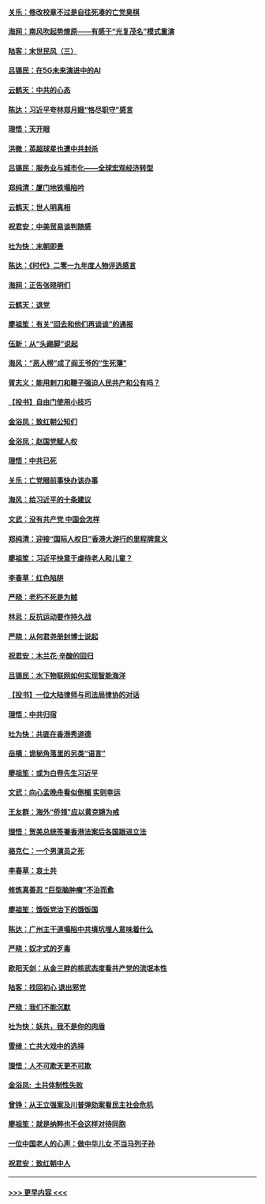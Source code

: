 #### [关乐：修改校章不过是自往死凑的亡党臭棋](../pages/nsc993/n11735097.md?t=12210055) 
#### [海网：南风吹起势燎原——有感于“光复茂名”模式重演](../pages/nsc993/n11732308.md?t=12210055) 
#### [陆客：末世民风（三）](../pages/nsc993/n11732211.md?t=12210055) 
#### [吕锡民：在5G未来演进中的AI](../pages/nsc993/n11730010.md?t=12210055) 
#### [云鹤天：中共的心态](../pages/nsc993/n11729906.md?t=12210055) 
#### [陈达：习近平夸林郑月娥“恪尽职守”感言](../pages/nsc993/n11729881.md?t=12210055) 
#### [理悟：天开眼](../pages/nsc993/n11729699.md?t=12210055) 
#### [洪微：英超球星也遭中共封杀](../pages/nsc993/n11727243.md?t=12210055) 
#### [吕锡民：服务业与城市化——全球宏观经济转型](../pages/nsc993/n11725845.md?t=12210055) 
#### [郑纯清：厦门地铁塌陷吟](../pages/nsc993/n11725813.md?t=12210055) 
#### [云鹤天：世人明真相](../pages/nsc993/n11725621.md?t=12210055) 
#### [祝君安：中美贸易谈判随感](../pages/nsc993/n11725609.md?t=12210055) 
#### [吐为快：末朝即景](../pages/nsc993/n11723365.md?t=12210055) 
#### [陈达：《时代》二零一九年度人物评选感言](../pages/nsc993/n11723337.md?t=12210055) 
#### [海网：正告张晓明们](../pages/nsc993/n11723228.md?t=12210055) 
#### [云鹤天：退党](../pages/nsc993/n11723056.md?t=12210055) 
#### [廖祖笙：有关“回去和他们再谈谈”的通报](../pages/nsc993/n11722442.md?t=12210055) 
#### [伍新：从“头踢脚”说起](../pages/nsc993/n11722429.md?t=12210055) 
#### [海风：“恶人榜”成了阎王爷的“生死簿”](../pages/nsc993/n11722272.md?t=12210055) 
#### [胥志义：能用剌刀和鞭子强迫人民共产和公有吗？](../pages/nsc993/n11720569.md?t=12210055) 
#### [【投书】自由门使用小技巧](../pages/nsc993/n11720180.md?t=12210055) 
#### [金浴凤：致红朝公知们](../pages/nsc993/n11720563.md?t=12210055) 
#### [金浴凤：赵国党赋人权](../pages/nsc993/n11720533.md?t=12210055) 
#### [理悟：中共已死](../pages/nsc993/n11720233.md?t=12210055) 
#### [关乐：亡党眼前事快办该办事](../pages/nsc993/n11719160.md?t=12210055) 
#### [海风：给习近平的十条建议](../pages/nsc993/n11717616.md?t=12210055) 
#### [文武：没有共产党 中国会怎样](../pages/nsc993/n11717584.md?t=12210055) 
#### [郑纯清：迎接“国际人权日”香港大游行的里程牌意义](../pages/nsc993/n11717417.md?t=12210055) 
#### [廖祖笙：习近平快意于虐待老人和儿童？](../pages/nsc993/n11715313.md?t=12210055) 
#### [李春草：红色陷阱](../pages/nsc993/n11715029.md?t=12210055) 
#### [严晓：老朽不死是为贼](../pages/nsc993/n11712910.md?t=12210055) 
#### [林忌：反抗运动要作持久战](../pages/nsc993/n11712623.md?t=12210055) 
#### [严晓：从何君尧册封博士说起](../pages/nsc993/n11712465.md?t=12210055) 
#### [祝君安：木兰花·辛酸的回归](../pages/nsc993/n11712381.md?t=12210055) 
#### [吕锡民：水下物联网如何实现智能海洋](../pages/nsc993/n11711158.md?t=12210055) 
#### [【投书】一位大陆律师与司法局律协的对话](../pages/nsc993/n11709675.md?t=12210055) 
#### [理悟：中共归宿](../pages/nsc993/n11710059.md?t=12210055) 
#### [吐为快：共匪在香港秀道德](../pages/nsc993/n11709979.md?t=12210055) 
#### [岳横：诡秘角落里的另类“语言”](../pages/nsc993/n11709792.md?t=12210055) 
#### [廖祖笙：或为白卷先生习近平](../pages/nsc993/n11708330.md?t=12210055) 
#### [文武：向心孟晚舟看似倒楣 实则幸运](../pages/nsc993/n11708236.md?t=12210055) 
#### [王友群：海外“侨领”应以黄克锵为戒](../pages/nsc993/n11706176.md?t=12210055) 
#### [理悟：贺美总统签署香港法案后各国跟进立法](../pages/nsc993/n11706853.md?t=12210055) 
#### [骆克仁：一个男演员之死](../pages/nsc993/n11706677.md?t=12210055) 
#### [李春草：哀土共](../pages/nsc993/n11706255.md?t=12210055) 
#### [修炼真善忍 “巨型脑肿瘤”不治而愈](../pages/nsc993/n11705340.md?t=12210055) 
#### [廖祖笙：饿饭党治下的饿饭国](../pages/nsc993/n11705085.md?t=12210055) 
#### [陈达：广州主干道塌陷中共填坑埋人意味着什么](../pages/nsc993/n11705046.md?t=12210055) 
#### [严晓：奴才式的歹毒](../pages/nsc993/n11704826.md?t=12210055) 
#### [欧阳天剑：从金三胖的核武态度看共产党的流氓本性](../pages/nsc993/n11702238.md?t=12210055) 
#### [陆客：找回初心 退出邪党](../pages/nsc993/n11702213.md?t=12210055) 
#### [严晓：我们不能沉默](../pages/nsc993/n11702110.md?t=12210055) 
#### [吐为快：妖共，我不是你的肉盾](../pages/nsc993/n11701366.md?t=12210055) 
#### [雪绮：亡共大戏中的选择](../pages/nsc993/n11699922.md?t=12210055) 
#### [理悟：人不可欺天更不可欺](../pages/nsc993/n11699657.md?t=12210055) 
#### [金浴凤:  土共体制性失败](../pages/nsc993/n11699361.md?t=12210055) 
#### [曾铮：从王立强案及川普弹劾案看民主社会危机](../pages/nsc993/n11699318.md?t=12210055) 
#### [廖祖笙：就是纳粹也不会这样对待同胞](../pages/nsc993/n11697658.md?t=12210055) 
#### [一位中国老人的心声：做中华儿女 不当马列子孙](../pages/nsc993/n11697525.md?t=12210055) 
#### [祝君安：致红朝中人](../pages/nsc993/n11697518.md?t=12210055) 

----
#### [ >>> 更早内容 <<< ](../indexes/nsc993-earlier.md)
